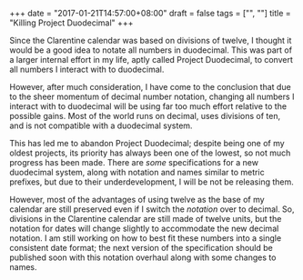 +++
date = "2017-01-21T14:57:00+08:00"
draft = false
tags = ["", ""]
title = "Killing Project Duodecimal"
+++

Since the Clarentine calendar was based on divisions of twelve, I thought it
would be a good idea to notate all numbers in duodecimal. This was part of a
larger internal effort in my life, aptly called Project Duodecimal, to convert
all numbers I interact with to duodecimal.

However, after much consideration, I have come to the conclusion that due to the
sheer momentum of decimal number notation, changing all numbers I interact with
to duodecimal will be using far too much effort relative to the possible gains.
Most of the world runs on decimal, uses divisions of ten, and is not compatible
with a duodecimal system.

This has led me to abandon Project Duodecimal; despite being one of my oldest
projects, its priority has always been one of the lowest, so not much progress
has been made. There are _some_ specifications for a new duodecimal system,
along with notation and names similar to metric prefixes, but due to their
underdevelopment, I will be not be releasing them.

However, most of the advantages of using twelve as the base of my calendar are
still preserved even if I switch the _notation_ over to decimal. So, divisions
in the Clarentine calendar are still made of twelve units, but the notation for
dates will change slightly to accommodate the new decimal notation. I am still
working on how to best fit these numbers into a single consistent date format;
the next version of the specification should be published soon with this
notation overhaul along with some changes to names.
